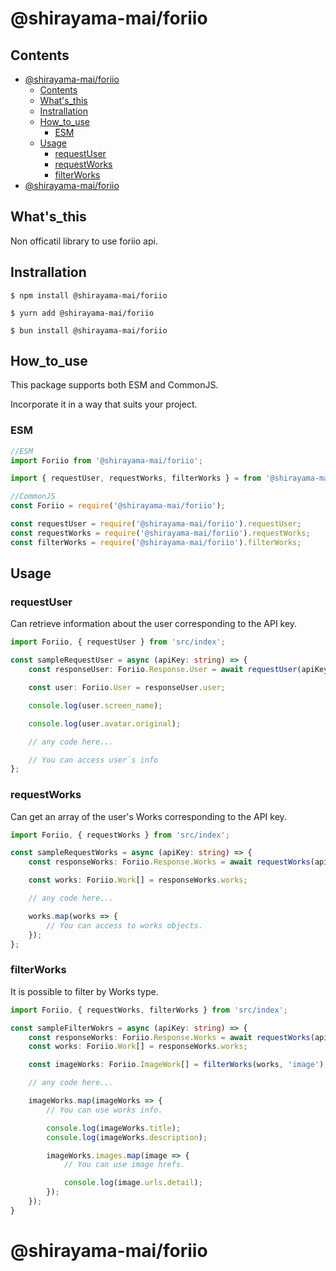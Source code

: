 # @shirayama-mai/foriio

## Contents
- [@shirayama-mai/foriio](#shirayama-maiforiio)
  - [Contents](#contents)
  - [What's\_this](#whats_this)
  - [Instrallation](#instrallation)
  - [How\_to\_use](#how_to_use)
    - [ESM](#esm)
  - [Usage](#usage)
    - [requestUser](#requestuser)
    - [requestWorks](#requestworks)
    - [filterWorks](#filterworks)
- [@shirayama-mai/foriio](#shirayama-maiforiio-1)

## What's_this
Non officatil library to use foriio api.


## Instrallation
~~~shell
$ npm install @shirayama-mai/foriio

$ yurn add @shirayama-mai/foriio

$ bun install @shirayama-mai/foriio
~~~

## How_to_use
This package supports both ESM and CommonJS.

Incorporate it in a way that suits your project.

### ESM
~~~typescript
//ESM
import Foriio from '@shirayama-mai/foriio';

import { requestUser, requestWorks, filterWorks } = from '@shirayama-mai/foriio';

//CommonJS
const Foriio = require('@shirayama-mai/foriio');

const requestUser = require('@shirayama-mai/foriio').requestUser;
const requestWorks = require('@shirayama-mai/foriio').requestWorks;
const filterWorks = require('@shirayama-mai/foriio').filterWorks;
~~~

## Usage

### requestUser
Can retrieve information about the user corresponding to the API key.
~~~typescript
import Foriio, { requestUser } from 'src/index';

const sampleRequestUser = async (apiKey: string) => {
    const responseUser: Foriio.Response.User = await requestUser(apiKey);

    const user: Foriio.User = responseUser.user;

    console.log(user.screen_name);

    console.log(user.avatar.original);

    // any code here...

    // You can access user`s info
};
~~~

### requestWorks
Can get an array of the user's Works corresponding to the API key.
~~~typescript
import Foriio, { requestWorks } from 'src/index';

const sampleRequestWorks = async (apiKey: string) => {
    const responseWorks: Foriio.Response.Works = await requestWorks(apiKey);

    const works: Foriio.Work[] = responseWorks.works;

    // any code here...

    works.map(works => {
        // You can access to works objects.
    });
};
~~~

### filterWorks
It is possible to filter by Works type.

~~~typescript
import Foriio, { requestWorks, filterWorks } from 'src/index';

const sampleFilterWokrs = async (apiKey: string) => {
    const responseWorks: Foriio.Response.Works = await requestWorks(apiKey);
    const works: Foriio.Work[] = responseWorks.works;

    const imageWorks: Foriio.ImageWork[] = filterWorks(works, 'image');

    // any code here...

    imageWorks.map(imageWorks => {
        // You can use works info.

        console.log(imageWorks.title);        
        console.log(imageWorks.description);

        imageWorks.images.map(image => {
            // You can use image hrefs.

            console.log(image.urls.detail);
        });
    });
}
~~~

# @shirayama-mai/foriio